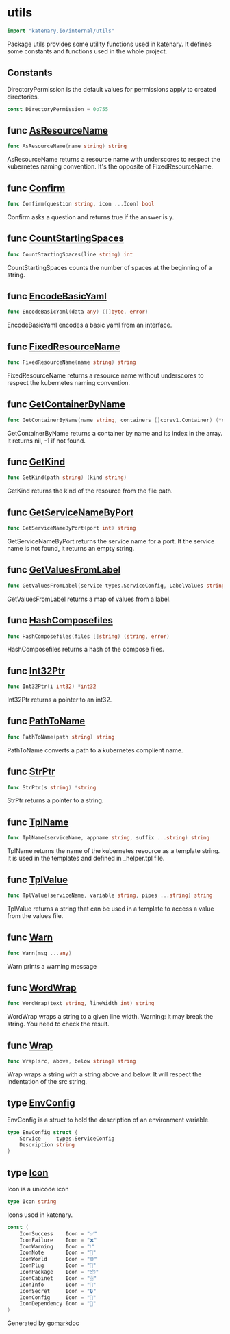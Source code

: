<!-- Code generated by gomarkdoc. DO NOT EDIT -->

# utils

```go
import "katenary.io/internal/utils"
```

Package utils provides some utility functions used in katenary. It defines some constants and functions used in the whole project.

## Constants

<a name="DirectoryPermission"></a>DirectoryPermission is the default values for permissions apply to created directories.

```go
const DirectoryPermission = 0o755
```

<a name="AsResourceName"></a>
## func [AsResourceName](<https://repo.katenary.io/Katenary/katenary/blob/fixes/bug-163/internal/utils/utils.go#L196>)

```go
func AsResourceName(name string) string
```

AsResourceName returns a resource name with underscores to respect the kubernetes naming convention. It's the opposite of FixedResourceName.

<a name="Confirm"></a>
## func [Confirm](<https://repo.katenary.io/Katenary/katenary/blob/fixes/bug-163/internal/utils/utils.go#L164>)

```go
func Confirm(question string, icon ...Icon) bool
```

Confirm asks a question and returns true if the answer is y.

<a name="CountStartingSpaces"></a>
## func [CountStartingSpaces](<https://repo.katenary.io/Katenary/katenary/blob/fixes/bug-163/internal/utils/utils.go#L41>)

```go
func CountStartingSpaces(line string) int
```

CountStartingSpaces counts the number of spaces at the beginning of a string.

<a name="EncodeBasicYaml"></a>
## func [EncodeBasicYaml](<https://repo.katenary.io/Katenary/katenary/blob/fixes/bug-163/internal/utils/utils.go#L178>)

```go
func EncodeBasicYaml(data any) ([]byte, error)
```

EncodeBasicYaml encodes a basic yaml from an interface.

<a name="FixedResourceName"></a>
## func [FixedResourceName](<https://repo.katenary.io/Katenary/katenary/blob/fixes/bug-163/internal/utils/utils.go#L190>)

```go
func FixedResourceName(name string) string
```

FixedResourceName returns a resource name without underscores to respect the kubernetes naming convention.

<a name="GetContainerByName"></a>
## func [GetContainerByName](<https://repo.katenary.io/Katenary/katenary/blob/fixes/bug-163/internal/utils/utils.go#L87>)

```go
func GetContainerByName(name string, containers []corev1.Container) (*corev1.Container, int)
```

GetContainerByName returns a container by name and its index in the array. It returns nil, \-1 if not found.

<a name="GetKind"></a>
## func [GetKind](<https://repo.katenary.io/Katenary/katenary/blob/fixes/bug-163/internal/utils/utils.go#L54>)

```go
func GetKind(path string) (kind string)
```

GetKind returns the kind of the resource from the file path.

<a name="GetServiceNameByPort"></a>
## func [GetServiceNameByPort](<https://repo.katenary.io/Katenary/katenary/blob/fixes/bug-163/internal/utils/utils.go#L77>)

```go
func GetServiceNameByPort(port int) string
```

GetServiceNameByPort returns the service name for a port. It the service name is not found, it returns an empty string.

<a name="GetValuesFromLabel"></a>
## func [GetValuesFromLabel](<https://repo.katenary.io/Katenary/katenary/blob/fixes/bug-163/internal/utils/utils.go#L129>)

```go
func GetValuesFromLabel(service types.ServiceConfig, LabelValues string) map[string]*EnvConfig
```

GetValuesFromLabel returns a map of values from a label.

<a name="HashComposefiles"></a>
## func [HashComposefiles](<https://repo.katenary.io/Katenary/katenary/blob/fixes/bug-163/internal/utils/hash.go#L12>)

```go
func HashComposefiles(files []string) (string, error)
```

HashComposefiles returns a hash of the compose files.

<a name="Int32Ptr"></a>
## func [Int32Ptr](<https://repo.katenary.io/Katenary/katenary/blob/fixes/bug-163/internal/utils/utils.go#L35>)

```go
func Int32Ptr(i int32) *int32
```

Int32Ptr returns a pointer to an int32.

<a name="PathToName"></a>
## func [PathToName](<https://repo.katenary.io/Katenary/katenary/blob/fixes/bug-163/internal/utils/utils.go#L106>)

```go
func PathToName(path string) string
```

PathToName converts a path to a kubernetes complient name.

<a name="StrPtr"></a>
## func [StrPtr](<https://repo.katenary.io/Katenary/katenary/blob/fixes/bug-163/internal/utils/utils.go#L38>)

```go
func StrPtr(s string) *string
```

StrPtr returns a pointer to a string.

<a name="TplName"></a>
## func [TplName](<https://repo.katenary.io/Katenary/katenary/blob/fixes/bug-163/internal/utils/utils.go#L22>)

```go
func TplName(serviceName, appname string, suffix ...string) string
```

TplName returns the name of the kubernetes resource as a template string. It is used in the templates and defined in \_helper.tpl file.

<a name="TplValue"></a>
## func [TplValue](<https://repo.katenary.io/Katenary/katenary/blob/fixes/bug-163/internal/utils/utils.go#L97>)

```go
func TplValue(serviceName, variable string, pipes ...string) string
```

TplValue returns a string that can be used in a template to access a value from the values file.

<a name="Warn"></a>
## func [Warn](<https://repo.katenary.io/Katenary/katenary/blob/fixes/bug-163/internal/utils/icons.go#L25>)

```go
func Warn(msg ...any)
```

Warn prints a warning message

<a name="WordWrap"></a>
## func [WordWrap](<https://repo.katenary.io/Katenary/katenary/blob/fixes/bug-163/internal/utils/utils.go#L159>)

```go
func WordWrap(text string, lineWidth int) string
```

WordWrap wraps a string to a given line width. Warning: it may break the string. You need to check the result.

<a name="Wrap"></a>
## func [Wrap](<https://repo.katenary.io/Katenary/katenary/blob/fixes/bug-163/internal/utils/utils.go#L71>)

```go
func Wrap(src, above, below string) string
```

Wrap wraps a string with a string above and below. It will respect the indentation of the src string.

<a name="EnvConfig"></a>
## type [EnvConfig](<https://repo.katenary.io/Katenary/katenary/blob/fixes/bug-163/internal/utils/utils.go#L123-L126>)

EnvConfig is a struct to hold the description of an environment variable.

```go
type EnvConfig struct {
    Service     types.ServiceConfig
    Description string
}
```

<a name="Icon"></a>
## type [Icon](<https://repo.katenary.io/Katenary/katenary/blob/fixes/bug-163/internal/utils/icons.go#L6>)

Icon is a unicode icon

```go
type Icon string
```

<a name="IconSuccess"></a>Icons used in katenary.

```go
const (
    IconSuccess    Icon = "✅"
    IconFailure    Icon = "❌"
    IconWarning    Icon = "❕"
    IconNote       Icon = "📝"
    IconWorld      Icon = "🌐"
    IconPlug       Icon = "🔌"
    IconPackage    Icon = "📦"
    IconCabinet    Icon = "🗄️"
    IconInfo       Icon = "🔵"
    IconSecret     Icon = "🔒"
    IconConfig     Icon = "🔧"
    IconDependency Icon = "🔗"
)
```

Generated by [gomarkdoc](<https://github.com/princjef/gomarkdoc>)
